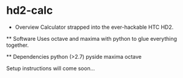 hd2-calc
========

* Overview
  Calculator strapped into the ever-hackable HTC HD2.

** Software
   Uses octave and maxima with python to glue everything together.

** Dependencies
   python (>2.7)
   pyside
   maxima
   octave

Setup instructions will come soon...

